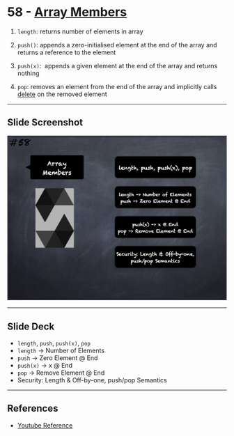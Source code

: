 # 58 - [Array Members](Array%20Members.md)

1. `length`: returns number of elements in array
    
2. `push()`: appends a zero-initialised element at the end of the array and returns a reference to the element
    
3. `push(x)`:  appends a given element at the end of the array and returns nothing
    
4. `pop`: removes an element from the end of the array and implicitly calls [delete](delete.md) on the removed element


___
## Slide Screenshot
![058.png](../../images/2.%20Solidity%20101/058.png)
___
## Slide Deck
- `length`, `push`, `push(x)`, `pop`
- `length` -> Number of Elements
- `push` -> Zero Element @ End
- `push(x)` -> x @ End
- `pop` -> Remove Element @ End
- Security: Length & Off-by-one, push/pop Semantics
___
## References
- [Youtube Reference](https://youtu.be/6VIJpze1jbU?t=2090)


